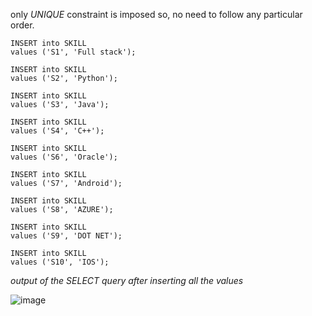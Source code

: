 only _UNIQUE_ constraint is imposed so, no need to follow any particular order.

```
INSERT into SKILL 
values ('S1', 'Full stack');

INSERT into SKILL 
values ('S2', 'Python');

INSERT into SKILL 
values ('S3', 'Java');

INSERT into SKILL 
values ('S4', 'C++');

INSERT into SKILL 
values ('S6', 'Oracle');

INSERT into SKILL 
values ('S7', 'Android');

INSERT into SKILL 
values ('S8', 'AZURE');

INSERT into SKILL 
values ('S9', 'DOT NET');

INSERT into SKILL 
values ('S10', 'IOS');
```

_output of the SELECT query after inserting all the values_

![image](https://user-images.githubusercontent.com/91502997/218638437-d4c56558-e108-41ec-971f-da92ff7a48ea.png)

